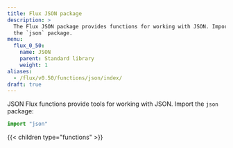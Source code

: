 ```yaml
---
title: Flux JSON package
description: >
  The Flux JSON package provides functions for working with JSON. Import
  the `json` package.
menu:
  flux_0_50:
    name: JSON
    parent: Standard library
    weight: 1
aliases:
  - /flux/v0.50/functions/json/index/
draft: true
---
```


JSON Flux functions provide tools for working with JSON.
Import the `json` package:

```js
import "json"
```

{{< children type="functions" >}}
